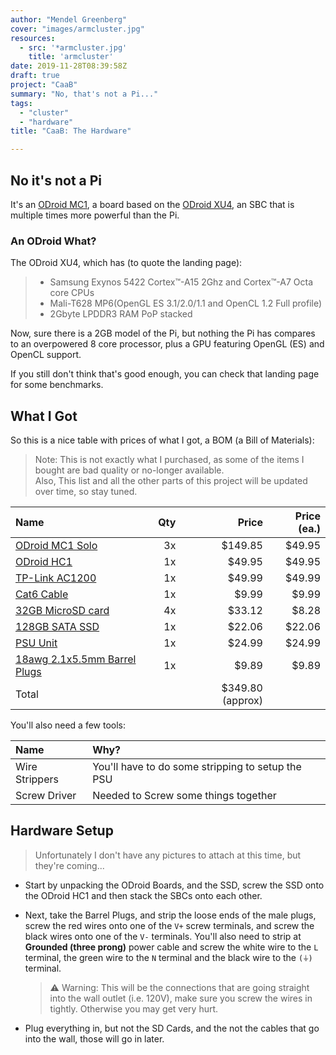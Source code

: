 ```yaml
---
author: "Mendel Greenberg"
cover: "images/armcluster.jpg"
resources:
  - src: '*armcluster.jpg'
    title: 'armcluster'
date: 2019-11-28T08:39:58Z
draft: true
project: "CaaB"
summary: "No, that's not a Pi..."
tags: 
  - "cluster"
  - "hardware"
title: "CaaB: The Hardware"

---
```

## No it's not a Pi

It's an [ODroid MC1](https://www.hardkernel.com/shop/odroid-mc1-my-cluster-one-with-32-cpu-cores-and-8gb-dram/), 
a board based on the [ODroid XU4](https://www.hardkernel.com/shop/odroid-xu4-special-price/), 
an SBC that is multiple times more powerful than the Pi.

### An ODroid What?

The ODroid XU4, which has (to quote the landing page):

> * Samsung Exynos 5422 Cortex™-A15 2Ghz and Cortex™-A7 Octa core CPUs
> * Mali-T628 MP6(OpenGL ES 3.1/2.0/1.1 and OpenCL 1.2 Full profile)
> * 2Gbyte LPDDR3 RAM PoP stacked

Now, sure there is a 2GB model of the Pi,  but nothing the Pi has compares to an overpowered 8 core processor, plus a GPU featuring OpenGL (ES) and OpenCL support.

If you still don't think that's good enough, you can check that landing page for some benchmarks.

## What I Got

So this is a nice table with prices of what I got, a BOM (a Bill of Materials):

> Note: This is not exactly what I purchased, as some of the items I bought are bad quality or no-longer available.  
> Also, This list and all the other parts of this project will be updated over time, so stay tuned.

| Name | Qty | Price | Price (ea.) |
| :--- | --: | ----: | ----------: |
| [ODroid MC1 Solo](https://ameridroid.com/products/odroid-mc1-solo) | 3x | $149.85 | $49.95 |
| [ODroid HC1](https://ameridroid.com/products/odroid-hc1) | 1x | $49.95 | $49.95 |
| [TP-Link AC1200](https://www.amazon.com/dp/B07N1L5HX1) | 1x | $49.99 | $49.99 |
| [Cat6 Cable](https://www.amazon.com/dp/B00C4U030G) | 1x | $9.99 | $9.99 |
| [32GB MicroSD card](https://www.amazon.com/dp/B073JWXGNT) | 4x | $33.12 | $8.28 |
| [128GB SATA SSD](https://www.amazon.com/dp/B00D4AVPZC) | 1x | $22.06 | $22.06 |
| [PSU Unit](https://www.amazon.com/dp/B06XK3X3PW) | 1x | $24.99 | $24.99 |
| [18awg 2.1x5.5mm Barrel Plugs](https://www.amazon.com/dp/B072BXB2Y8) | 1x | $9.89 | $9.89 |
| Total | | $349.80 (approx) | | 

You'll also need a few tools:

| Name | Why? |
| :--- | :--- |
| Wire Strippers | You'll have to do some stripping to setup the PSU |
| Screw Driver | Needed to Screw some things together |

## Hardware Setup

> Unfortunately I don't have any pictures to attach at this time, but they're coming...

* Start by unpacking the ODroid Boards, and the SSD, screw the SSD onto the ODroid HC1 and then stack the SBCs onto each other.  
* Next, take the Barrel Plugs, and strip the loose ends of the male plugs, screw the red wires onto one of the `V+` screw terminals, and screw the black wires onto one of the `V-` terminals.
You'll also need to strip at **Grounded (three prong)** power cable and screw the white wire to the `L` terminal, the green wire to the `N` terminal and the black wire to the `(⏚)` terminal.  

    > ⚠️ Warning: This will be the connections that are going straight into the wall outlet (i.e. 120V), make sure you screw the wires in tightly. Otherwise you may get very hurt.

* Plug everything in, but not the SD Cards, and the not the cables that go into the wall, those will go in later.

